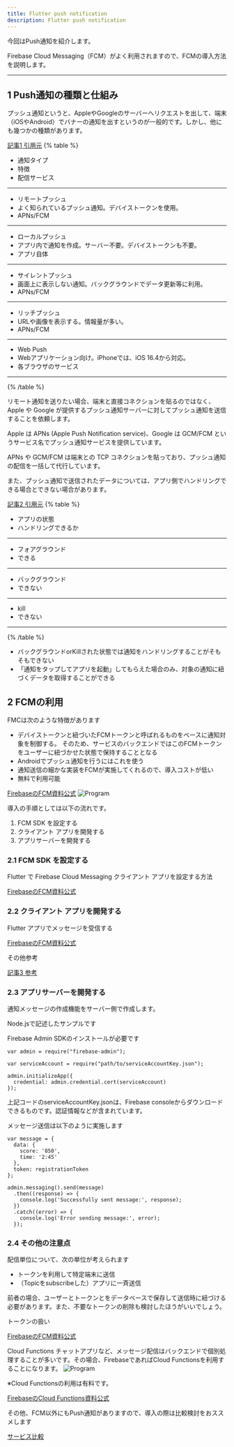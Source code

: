 ```yaml
---
title: Flutter push notification
description: Flutter push notification
---
```

今回はPush通知を紹介します。

Firebase Cloud Messaging（FCM）がよく利用されますので、FCMの導入方法を説明します。

---

## 1 Push通知の種類と仕組み

プッシュ通知というと、AppleやGoogleのサーバーへリクエストを出して、端末（iOSやAndroid）でバナーの通知を出すというのが一般的です。しかし、他にも幾つかの種類があります。


[記事1 引用元](https://press.monaca.io/atsushi/16035)
{% table %}
* 通知タイプ
* 特徴
* 配信サービス
---
* リモートプッシュ
* よく知られているプッシュ通知。デバイストークンを使用。
* APNs/FCM
---
* ローカルプッシュ
* アプリ内で通知を作成。サーバー不要。デバイストークンも不要。
* アプリ自体
---
* サイレントプッシュ
* 画面上に表示しない通知。バックグラウンドでデータ更新等に利用。
* APNs/FCM
---
* リッチプッシュ
* URLや画像を表示する。情報量が多い。
* APNs/FCM
---
* Web Push
* Webアプリケーション向け。iPhoneでは、iOS 16.4から対応。
* 各ブラウザのサービス
---
{% /table %}




リモート通知を送りたい場合、端末と直接コネクションを貼るのではなく、Apple や Google が提供するプッシュ通知サーバーに対してプッシュ通知を送信することを依頼します。

Apple は APNs (Apple Push Notification service)、Google は GCM/FCM というサービス名でプッシュ通知サービスを提供しています。

APNs や GCM/FCM は端末との TCP コネクションを貼っており、プッシュ通知の配信を一括して代行しています。


また、プッシュ通知で送信されたデータについては、アプリ側でハンドリングできる場合とできない場合があります。

[記事2 引用元](https://zenn.dev/chocoyama/articles/5b07eead5ae0aa)
{% table %}
* アプリの状態
* ハンドリングできるか
---
* フォアグラウンド
* できる
---
* バックグラウンド
* できない
---
* kill
* できない
---
{% /table %}

- バックグラウンドorKillされた状態では通知をハンドリングすることがそもそもできない
- 「通知をタップしてアプリを起動」してもらえた場合のみ、対象の通知に紐づくデータを取得することができる

## 2 FCMの利用
FMCは次のような特徴があります
- デバイストークンと紐づいたFCMトークンと呼ばれるものをベースに通知対象を制御する。
  そのため、サービスのバックエンドではこのFCMトークンをユーザーに紐づかせた状態で保持することとなる
-  Androidでプッシュ通知を行うにはこれを使う
- 通知送信の細かな実装をFCMが実施してくれるので、導入コストが低い
- 無料で利用可能

[FirebaseのFCM資料公式](https://zenn.dev/chocoyama/articles/5b07eead5ae0aa)
![Program](/flutter/21/diagram-FCM.png "")

導入の手順としては以下の流れです。
1. FCM SDK を設定する
2. クライアント アプリを開発する
3. アプリサーバーを開発する


### 2.1 FCM SDK を設定する

Flutter で Firebase Cloud Messaging クライアント アプリを設定する方法

[FirebaseのFCM資料公式](https://firebase.google.com/docs/cloud-messaging/flutter/client?hl=ja)


### 2.2 クライアント アプリを開発する

Flutter アプリでメッセージを受信する

[FirebaseのFCM資料公式](https://firebase.google.com/docs/cloud-messaging/flutter/receive?hl=ja)

その他参考

[記事3 参考](https://note.shiftinc.jp/n/n97fc26eafc93#74eff2fb-af12-4b42-8e93-f97e8e950a24)

### 2.3 アプリサーバーを開発する

通知メッセージの作成機能をサーバー側で作成します。

Node.jsで記述したサンプルです

Firebase Admin SDKのインストールが必要です
```
var admin = require("firebase-admin");

var serviceAccount = require("path/to/serviceAccountKey.json");

admin.initializeApp({
  credential: admin.credential.cert(serviceAccount)
});
```
上記コードのserviceAccountKey.jsonは、Firebase consoleからダウンロードできるものです。認証情報などが含まれています。

メッセージ送信は以下のように実施します
```
var message = {
  data: {
    score: '850',
    time: '2:45'
  },
  token: registrationToken
};

admin.messaging().send(message)
  .then((response) => {
    console.log('Successfully sent message:', response);
  })
  .catch((error) => {
    console.log('Error sending message:', error);
  });
```

### 2.4 その他の注意点

配信単位について、次の単位が考えられます
- トークンを利用して特定端末に送信
- （Topicをsubscribeした）アプリに一斉送信

前者の場合、ユーザーとトークンとをデータベースで保存して送信時に紐づける必要があります。また、不要なトークンの削除も検討したほうがいいでしょう。

トークンの扱い

[FirebaseのFCM資料公式](https://firebase.google.com/docs/cloud-messaging/manage-tokens?hl=ja)


Cloud Functions
チャットアプリなど、メッセージ配信はバックエンドで個別処理することが多いです。その場合、FirebaseであればCloud Functionsを利用することになります。
![Program](/flutter/21/notify.png "")

※Cloud Functionsの利用は有料です。

[FirebaseのCloud Functions資料公式](https://firebase.google.com/docs/functions/use-cases?hl=ja&authuser=0)

その他、FCM以外にもPush通知がありますので、導入の際は比較検討をおススメします

[サービス比較](https://zenn.dev/sugawara/articles/764e2c25499620)